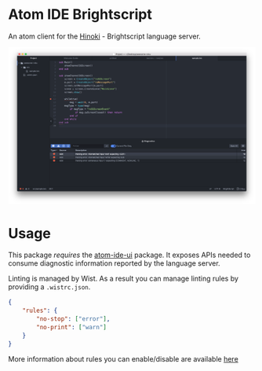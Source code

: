 # Atom IDE Brightscript

An atom client for the [Hinoki](https://github.com/willowtreeapps/hinoki/) - Brightscript language server.

![showcase](/artwork/showcase.png)

# Usage

This package *requires* the [atom-ide-ui](https://atom.io/packages/atom-ide-ui) package. It exposes APIs needed to consume diagnostic information reported by the language server.

Linting is managed by Wist. As a result you can manage linting rules by providing a `.wistrc.json`. 

```json
{
    "rules": {
        "no-stop": ["error"],
        "no-print": ["warn"]
    }
}
```

More information about rules you can enable/disable are available [here]()